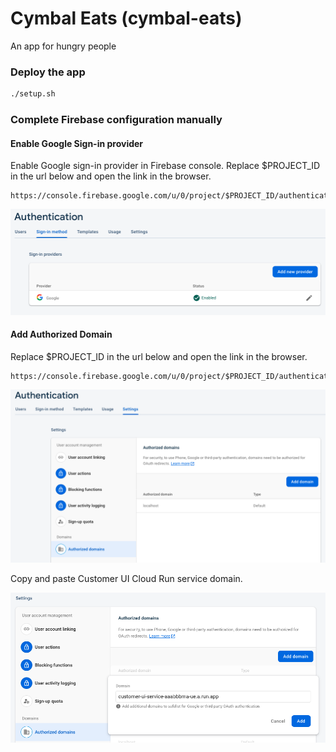 # Cymbal Eats (cymbal-eats)

An app for hungry people

### Deploy the app

```bash
./setup.sh
```



### Complete Firebase configuration manually

#### Enable Google Sign-in provider

Enable Google sign-in provider in Firebase console.
Replace $PROJECT_ID in the url below and open the link in the browser.
```
https://console.firebase.google.com/u/0/project/$PROJECT_ID/authentication
```
![Auth Provider](images/1.png)

#### Add Authorized Domain
Replace $PROJECT_ID in the url below and open the link in the browser.
```
https://console.firebase.google.com/u/0/project/$PROJECT_ID/authentication/settings
```
![Auth Domain](images/2.png)

Copy and paste Customer UI Cloud Run service domain.

![Cloud Run Domain](images/3.png)
